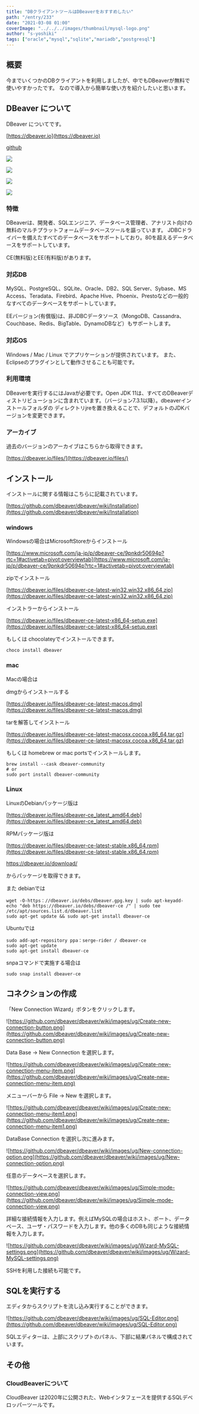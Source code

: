 ```yaml
---
title: "DBクライアントツールはDBeaverをおすすめしたい"
path: "/entry/233"
date: "2021-03-08 01:00"
coverImage: "../../../images/thumbnail/mysql-logo.png"
author: "s-yoshiki"
tags: ["oracle","mysql","sqlite","mariadb","postgresql"]
---
```


## 概要

今までいくつかのDBクライアントを利用しましたが、中でもDBeaverが無料で使いやすかったです。
なので導入から簡単な使い方を紹介したいと思います。

## DBeaver について

DBeaver についてです。

[https://dbeaver.io](https://dbeaver.io)

[github](https://github.com/dbeaver/dbeaver)

![](https://dbeaver.io/product/dbeaver-ss-mock.png)

![](https://dbeaver.io/product/dbeaver-ss-erd.png)

![](https://dbeaver.io/product/dbeaver-ss-classic-new.png)

![](https://dbeaver.io/product/dbeaver-ss-dark-new.png)

### 特徴

DBeaverは、開発者、SQLエンジニア、データベース管理者、アナリスト向けの無料のマルチプラットフォームデータベースツールを謳っています。
JDBCドライバーを備えたすべてのデータベースをサポートしており。80を超えるデータベースをサポートしています。

CE(無料版)とEE(有料版)があります。

### 対応DB

MySQL、PostgreSQL、SQLite、Oracle、DB2、SQL Server、Sybase、MS Access、Teradata、Firebird、Apache Hive、Phoenix、Prestoなどの一般的なすべてのデータベースをサポートしています。

EEバージョン(有償版)は、非JDBCデータソース（MongoDB、Cassandra、Couchbase、Redis、BigTable、DynamoDBなど）もサポートします。

### 対応OS

Windows / Mac / Linux でアプリケーションが提供されています。
また、Eclipseのプラグインとして動作させることも可能です。

### 利用環境

DBeaverを実行するにはJavaが必要です。Open JDK 11は、すべてのDBeaverディストリビューションに含まれています。（バージョン7.3.1以降）。dbeaverインストールフォルダの
ディレクトリjreを置き換えることで、デフォルトのJDKバージョンを変更できます。

### アーカイブ

過去のバージョンのアーカイブはこちらから取得できます。

[https://dbeaver.io/files/](https://dbeaver.io/files/)

## インストール

インストールに関する情報はこちらに記載されています。

[https://github.com/dbeaver/dbeaver/wiki/Installation](https://github.com/dbeaver/dbeaver/wiki/Installation)

### windows

Windowsの場合はMicrosoftStoreからインストール

[https://www.microsoft.com/ja-jp/p/dbeaver-ce/9pnkdr50694p?rtc=1#activetab=pivot:overviewtab](https://www.microsoft.com/ja-jp/p/dbeaver-ce/9pnkdr50694p?rtc=1#activetab=pivot:overviewtab)

zipでインストール

[https://dbeaver.io/files/dbeaver-ce-latest-win32.win32.x86_64.zip](https://dbeaver.io/files/dbeaver-ce-latest-win32.win32.x86_64.zip)

インストラーからインストール

[https://dbeaver.io/files/dbeaver-ce-latest-x86_64-setup.exe](https://dbeaver.io/files/dbeaver-ce-latest-x86_64-setup.exe)

もしくは chocolateyでインストールできます。

```shell
choco install dbeaver
```

### mac

Macの場合は

dmgからインストールする

[https://dbeaver.io/files/dbeaver-ce-latest-macos.dmg](https://dbeaver.io/files/dbeaver-ce-latest-macos.dmg)

tarを解答してインストール

[https://dbeaver.io/files/dbeaver-ce-latest-macosx.cocoa.x86_64.tar.gz](https://dbeaver.io/files/dbeaver-ce-latest-macosx.cocoa.x86_64.tar.gz)

もしくは homebrew or mac portsでインストールします。

```shell
brew install --cask dbeaver-community
# or
sudo port install dbeaver-community
```

### Linux

LinuxのDebianパッケージ版は

[https://dbeaver.io/files/dbeaver-ce_latest_amd64.deb](https://dbeaver.io/files/dbeaver-ce_latest_amd64.deb)

RPMパッケージ版は

[https://dbeaver.io/files/dbeaver-ce-latest-stable.x86_64.rpm](https://dbeaver.io/files/dbeaver-ce-latest-stable.x86_64.rpm)

https://dbeaver.io/download/

からパッケージを取得できます。

また debianでは

```shell
wget -O-https：//dbeaver.io/debs/dbeaver.gpg.key | sudo apt-keyadd-
echo "deb https://dbeaver.io/debs/dbeaver-ce /" | sudo tee /etc/apt/sources.list.d/dbeaver.list
sudo apt-get update && sudo apt-get install dbeaver-ce
```

Ubuntuでは

```shell
sudo add-apt-repository ppa：serge-rider / dbeaver-ce
sudo apt-get update
sudo apt-get install dbeaver-ce
```

snpaコマンドで実施する場合は

```shell
sudo snap install dbeaver-ce
```

## コネクションの作成

「New Connection Wizard」ボタンをクリックします。

![https://github.com/dbeaver/dbeaver/wiki/images/ug/Create-new-connection-button.png](https://github.com/dbeaver/dbeaver/wiki/images/ug/Create-new-connection-button.png)

Data Base -> New Connection を選択します。

![https://github.com/dbeaver/dbeaver/wiki/images/ug/Create-new-connection-menu-item.png](https://github.com/dbeaver/dbeaver/wiki/images/ug/Create-new-connection-menu-item.png)

メニューバーから File -> New を選択します。

![https://github.com/dbeaver/dbeaver/wiki/images/ug/Create-new-connection-menu-item1.png](https://github.com/dbeaver/dbeaver/wiki/images/ug/Create-new-connection-menu-item1.png)

DataBase Connection を選択し次に進みます。

![https://github.com/dbeaver/dbeaver/wiki/images/ug/New-connection-option.png](https://github.com/dbeaver/dbeaver/wiki/images/ug/New-connection-option.png)

任意のデータベースを選択します。

![https://github.com/dbeaver/dbeaver/wiki/images/ug/Simple-mode-connection-view.png](https://github.com/dbeaver/dbeaver/wiki/images/ug/Simple-mode-connection-view.png)

詳細な接続情報を入力します。例えばMySQLの場合はホスト、ポート、データベース、ユーザ・パスワードを入力します。他の多くのDBも同じような接続情報を入力します。

![https://github.com/dbeaver/dbeaver/wiki/images/ug/Wizard-MySQL-settings.png](https://github.com/dbeaver/dbeaver/wiki/images/ug/Wizard-MySQL-settings.png)

SSHを利用した接続も可能です。

## SQLを実行する

エディタからスクリプトを流し込み実行することができます。

![https://github.com/dbeaver/dbeaver/wiki/images/ug/SQL-Editor.png](https://github.com/dbeaver/dbeaver/wiki/images/ug/SQL-Editor.png)

SQLエディターは、上部にスクリプトのパネル、下部に結果パネルで構成されています。

## その他

### CloudBeaverについて

CloudBeaver は2020年に公開された、Webインタフェースを提供するSQLデベロッパーツールです。

